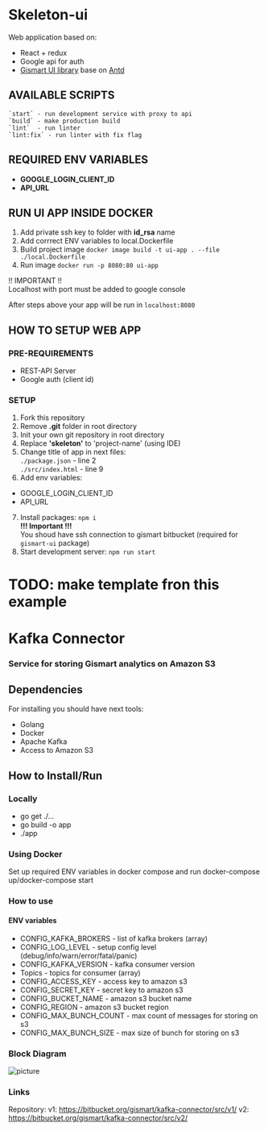# Skeleton-ui  

Web application based on:
* React + redux
* Google api for auth
* [Gismart UI library](https://bitbucket.org/gismart/gismart-ui/) base on [Antd](https://ant.design/)

  
## AVAILABLE SCRIPTS  
  
    `start` - run development service with proxy to api  
    `build` - make production build  
    `lint`  - run linter  
    `lint:fix` - run linter with fix flag  
  
## REQUIRED ENV VARIABLES  
  
* **GOOGLE_LOGIN_CLIENT_ID**  
* **API_URL**  
  
## RUN UI APP INSIDE DOCKER
  
1) Add private ssh key to folder with **id_rsa** name  
2) Add corrrect ENV variables to local.Dockerfile  
3) Build project image `docker image build -t ui-app . --file  ./local.Dockerfile`  
4) Run image `docker run -p 8080:80 ui-app`  
  
!! IMPORTANT !!  
Localhost with port must be added to google console  
  
After steps above your app will be run in `localhost:8080`  
  
## HOW TO SETUP WEB APP

### PRE-REQUIREMENTS
* REST-API Server  
* Google auth (client id)  

### SETUP  
1) Fork this repository  
2) Remove **.git** folder in root directory  
3) Init your own git repository in root directory  
4) Replace **'skeleton'** to 'project-name' (using IDE)  
5) Change title of app in next files:  
  `./package.json`   - line 2  
  `./src/index.html` - line 9  
6) Add env variables:
  * GOOGLE_LOGIN_CLIENT_ID  
  * API_URL  
7) Install packages: `npm i`  
  **!!! Important !!!**  
  You shoud have ssh connection to gismart bitbucket (required for `gismart-ui` package)  
8) Start development server: `npm run start`  

# TODO: make template fron this example
# Kafka Connector

### Service for storing Gismart analytics on Amazon S3

## Dependencies

For installing you should have next tools:
- Golang
- Docker
- Apache Kafka
- Access to Amazon S3

## How to Install/Run

### Locally
- go get ./...
- go build -o app
- ./app

### Using Docker

Set up required ENV variables in docker compose and run
docker-compose up/docker-compose start

### How to use

#### ENV variables
- CONFIG_KAFKA_BROKERS    - list of kafka brokers (array)
- CONFIG_LOG_LEVEL        - setup config level (debug/info/warn/error/fatal/panic)
- CONFIG_KAFKA_VERSION    - kafka consumer version
- Topics                  - topics for consumer (array)
- CONFIG_ACCESS_KEY       - access key to amazon s3 
- CONFIG_SECRET_KEY       - secret key to amazon s3 
- CONFIG_BUCKET_NAME      - amazon s3 bucket name
- CONFIG_REGION           - amazon s3 bucket region
- CONFIG_MAX_BUNCH_COUNT  - max count of messages for storing on s3
- CONFIG_MAX_BUNCH_SIZE   - max size of bunch for storing on s3

### Block Diagram

![picture](docs/images/schema.jpg)

### Links

Repository: 
v1: https://bitbucket.org/gismart/kafka-connector/src/v1/
v2: https://bitbucket.org/gismart/kafka-connector/src/v2/
